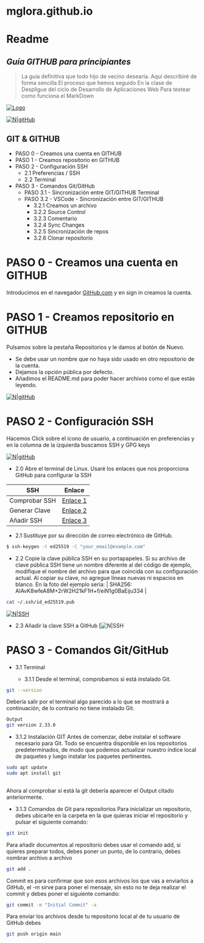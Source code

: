 # mglora.github.io



# Readme
 
## _Guía GITHUB para principiantes_
 
> La guía definitiva que todo hijo de vecino desearía.
> Aquí describiré de forma sencilla
> El proceso que hemos seguido 
> En la clase de Despligue 
> del ciclo de Desarrollo de Aplicaciones Web
> Para testear como funciona el MarkDown
 
 
 
 
[![Logo](https://avatars.githubusercontent.com/u/113581148?v=4)](https://github.com/NammuLovett)
 
[![N|gitHub](https://lh3.googleusercontent.com/t9YJC7pOpFFQHVbOuJjp5znnMljFfz1-OL6k_arR-EWVFuAgO2k0d3Jdjho8-x6jeih73lQUv-haPE6DDLlLFr4vmoU=w128-h128-e365-rj-sc0x00ffffff)](https://github.com)
 
 
## GIT & GITHUB    
- PASO 0 - Creamos una cuenta en GITHUB    
- PASO 1 - Creamos repositorio en GITHUB    
- PASO 2 - Configuración SSH    
  - 2.1 Preferencias / SSH    
  - 2.2 Terminal
- PASO 3 - Comandos Git/GitHub  
  - PASO 3.1 - Sincronización entre GIT/GITHUB Terminal    
  - PASO 3.2 - VSCode - Sincronización entre GIT/GITHUB    
    - 3.2.1 Creamos un archivo    
    - 3.2.2  Source Control    
    - 3.2.3 Comentario    
    - 3.2.4 Sync Changes    
    - 3.2.5 Sincronización de repos    
    - 3.2.6 Clonar repositorio    
  
    

 
 
# PASO 0 - Creamos una cuenta en GITHUB    
 
Introducimos en el navegador [GitHub.com](https://github.com/) y en sign in creamos la cuenta.
 
# PASO 1 - Creamos repositorio en GITHUB    
 
Pulsamos sobre la pestaña Repositorios y le damos al botón de Nuevo.
 - Se debe usar un nombre que no haya sido usado en otro repositorio de la cuenta.
 - Dejamos la opción pública por defecto.
 - Añadimos el README.md para poder hacer archivos como el que estás leyendo.
 
[![N|gitHub](https://csharpcorner-mindcrackerinc.netdna-ssl.com/article/steps-to-initialize-a-git-repository-and-push-the-changes-to-github-in-deta/Images/2841.png)](https://github.com)
 
    
# PASO 2 - Configuración SSH
 
Hacemos Click sobre el icono de usuario, a continuación en preferencias y en la columna de la izquierda buscamos SSH y GPG keys
 
[![N|gitHub](https://www.diegocalvo.es/wp-content/uploads/2020/04/image.png)](https://github.com)
 
- 2.0 Abre el terminal de Linux. Usaré los enlaces que nos proporciona GitHub para configurar la SSH
 
| SSH | Enlace |
| ------ | ------ |
| Comprobar SSH |  [Enlace 1](https://docs.github.com/es/authentication/connecting-to-github-with-ssh/checking-for-existing-ssh-keys) |
| Generar Clave |  [Enlace 2](https://docs.github.com/es/authentication/connecting-to-github-with-ssh/generating-a-new-ssh-key-and-adding-it-to-the-ssh-agent) |
| Añadir SSH |  [Enlace 3](https://docs.github.com/es/authentication/connecting-to-github-with-ssh/adding-a-new-ssh-key-to-your-github-account) |
 
 
 
 
- 2.1  Sustituye por su dirección de correo electrónico de GitHub.
 
```sh
$ ssh-keygen -t ed25519 -C "your_email@example.com"
```
- 2.2 Copie la clave pública SSH en su portapapeles. Si su archivo de clave pública SSH tiene un nombre diferente al del código de ejemplo, modifique el nombre del archivo para que coincida con su configuración actual. Al copiar su clave, no agregue líneas nuevas ni espacios en blanco. En la foto del ejemplo sería: 
| SHA256: AIAvK8wfeA8M+2rW2H21kF1H+f/eiN1g0BaEiju334 |
 
```sh
cat ~/.ssh/id_ed25519.pub
```
 
 
[![N|SSH](https://www.cyberciti.biz/media/new/faq/2018/10/Ubuntu-18.04-create-the-RSA-or-ed25519-key-pair.png)](https://github.com)
 
- 2.3 Añadir la clave SSH a GitHub
[![N|SSH](https://https://www.freecodecamp.org/news/content/images/2020/02/image-15.png)
 
 
# PASO 3 - Comandos Git/GitHub
 
- 3.1 Terminal
 
  - 3.1.1 Desde el terminal, comprobamos si está instalado Git.
 
```sh
git --version
```
Debería salir por el terminal algo parecido a lo que se mostrará a continuación, de lo contrario no tiene instalado Git.
```sh
Output
git version 2.33.0
```
 
- 3.1.2 Instalación GIT 
Antes de comenzar, debe instalar el software necesario para Git. Todo se encuentra disponible en los repositorios predeterminados, de modo que podemos actualizar nuestro índice local de paquetes y luego instalar los paquetes pertinentes.
```sh
sudo apt update
sudo apt install git
 
```
Ahora al comprobar si está la git debería aparecer el Output citado anteriormente.
 
- 3.1.3 Comandos de Git para repositorios
Para inicializar un repositorio, debes ubicarte en la carpeta en la que quieras iniciar el repositorio y pulsar el siguiente comando:
 
```sh
git init
```
Para añadir documentos al repositorio debes usar el comando add, si quieres preparar todos, debes poner un punto, de lo contrario, debes nombrar archivo a archivo
```sh
git add .
```
Commit es para confirmar que son esos archivos los que vas a enviarlos a GitHub, el -m sirve para poner el mensaje, sin esto no te deja realizar el commit y debes poner el siguiente comando:
```sh
git commit -m "Initial Commit" -a
```
 
Para enviar los archivos desde tu repositorio local al de tu usuario de GitHub debes  
```sh
git push origin main
```
 
